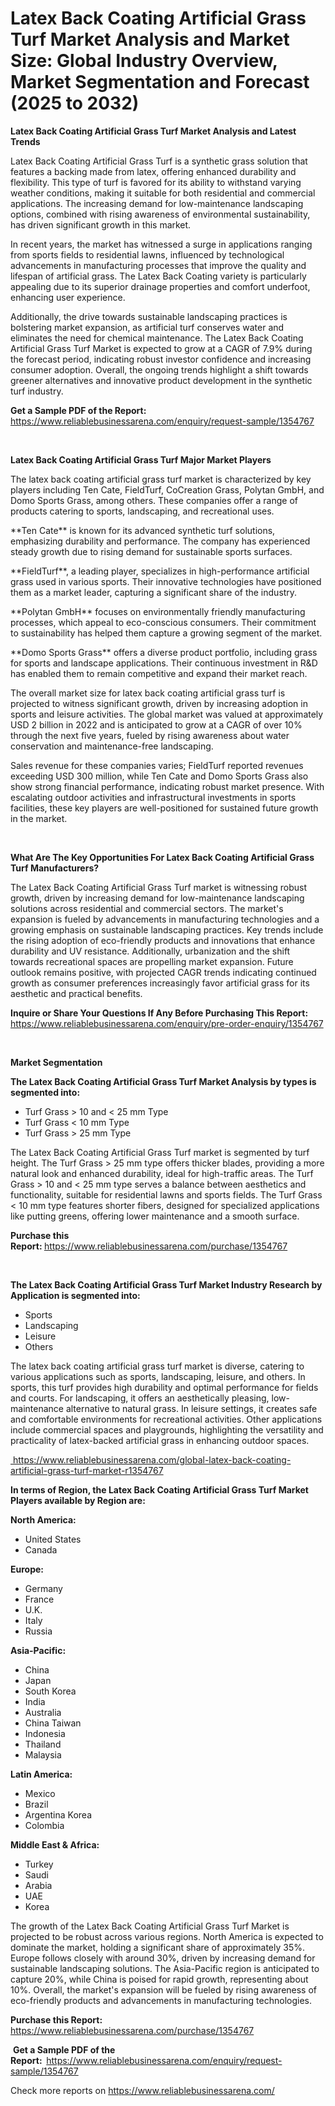 <p><h1>Latex Back Coating Artificial Grass Turf Market Analysis and Market Size: Global Industry Overview, Market Segmentation and Forecast (2025 to 2032)</h1></p><p><strong>Latex Back Coating Artificial Grass Turf Market Analysis and Latest Trends</strong></p>
<p><p>Latex Back Coating Artificial Grass Turf is a synthetic grass solution that features a backing made from latex, offering enhanced durability and flexibility. This type of turf is favored for its ability to withstand varying weather conditions, making it suitable for both residential and commercial applications. The increasing demand for low-maintenance landscaping options, combined with rising awareness of environmental sustainability, has driven significant growth in this market.</p><p>In recent years, the market has witnessed a surge in applications ranging from sports fields to residential lawns, influenced by technological advancements in manufacturing processes that improve the quality and lifespan of artificial grass. The Latex Back Coating variety is particularly appealing due to its superior drainage properties and comfort underfoot, enhancing user experience.</p><p>Additionally, the drive towards sustainable landscaping practices is bolstering market expansion, as artificial turf conserves water and eliminates the need for chemical maintenance. The Latex Back Coating Artificial Grass Turf Market is expected to grow at a CAGR of 7.9% during the forecast period, indicating robust investor confidence and increasing consumer adoption. Overall, the ongoing trends highlight a shift towards greener alternatives and innovative product development in the synthetic turf industry.</p></p>
<p><strong>Get a Sample PDF of the Report:&nbsp;</strong> <a href="https://www.reliablebusinessarena.com/enquiry/request-sample/1354767?utm_campaign=3558&utm_medium=2&utm_source=Github&utm_content=ia&utm_term=05042025&utm_id=latex-back-coating-artificial-grass-turf">https://www.reliablebusinessarena.com/enquiry/request-sample/1354767</a></p>
<p>&nbsp;</p>
<p><strong>Latex Back Coating Artificial Grass Turf Major Market Players</strong></p>
<p><p>The latex back coating artificial grass turf market is characterized by key players including Ten Cate, FieldTurf, CoCreation Grass, Polytan GmbH, and Domo Sports Grass, among others. These companies offer a range of products catering to sports, landscaping, and recreational uses. </p><p>**Ten Cate** is known for its advanced synthetic turf solutions, emphasizing durability and performance. The company has experienced steady growth due to rising demand for sustainable sports surfaces. </p><p>**FieldTurf**, a leading player, specializes in high-performance artificial grass used in various sports. Their innovative technologies have positioned them as a market leader, capturing a significant share of the industry. </p><p>**Polytan GmbH** focuses on environmentally friendly manufacturing processes, which appeal to eco-conscious consumers. Their commitment to sustainability has helped them capture a growing segment of the market.</p><p>**Domo Sports Grass** offers a diverse product portfolio, including grass for sports and landscape applications. Their continuous investment in R&D has enabled them to remain competitive and expand their market reach.</p><p>The overall market size for latex back coating artificial grass turf is projected to witness significant growth, driven by increasing adoption in sports and leisure activities. The global market was valued at approximately USD 2 billion in 2022 and is anticipated to grow at a CAGR of over 10% through the next five years, fueled by rising awareness about water conservation and maintenance-free landscaping.</p><p>Sales revenue for these companies varies; FieldTurf reported revenues exceeding USD 300 million, while Ten Cate and Domo Sports Grass also show strong financial performance, indicating robust market presence. With escalating outdoor activities and infrastructural investments in sports facilities, these key players are well-positioned for sustained future growth in the market.</p></p>
<p>&nbsp;</p>
<p><strong>What Are The Key Opportunities For Latex Back Coating Artificial Grass Turf Manufacturers?</strong></p>
<p><p>The Latex Back Coating Artificial Grass Turf market is witnessing robust growth, driven by increasing demand for low-maintenance landscaping solutions across residential and commercial sectors. The market's expansion is fueled by advancements in manufacturing technologies and a growing emphasis on sustainable landscaping practices. Key trends include the rising adoption of eco-friendly products and innovations that enhance durability and UV resistance. Additionally, urbanization and the shift towards recreational spaces are propelling market expansion. Future outlook remains positive, with projected CAGR trends indicating continued growth as consumer preferences increasingly favor artificial grass for its aesthetic and practical benefits.</p></p>
<p><strong>Inquire or Share Your Questions If Any Before Purchasing This Report:</strong> <a href="https://www.reliablebusinessarena.com/enquiry/pre-order-enquiry/1354767?utm_campaign=3558&utm_medium=2&utm_source=Github&utm_content=ia&utm_term=05042025&utm_id=latex-back-coating-artificial-grass-turf">https://www.reliablebusinessarena.com/enquiry/pre-order-enquiry/1354767</a></p>
<p>&nbsp;</p>
<p><strong>Market Segmentation</strong></p>
<p><strong>The Latex Back Coating Artificial Grass Turf Market Analysis by types is segmented into:</strong></p>
<p><ul><li>Turf Grass > 10 and < 25 mm Type</li><li>Turf Grass < 10 mm Type</li><li>Turf Grass > 25 mm Type</li></ul></p>
<p><p>The Latex Back Coating Artificial Grass Turf market is segmented by turf height. The Turf Grass > 25 mm type offers thicker blades, providing a more natural look and enhanced durability, ideal for high-traffic areas. The Turf Grass > 10 and < 25 mm type serves a balance between aesthetics and functionality, suitable for residential lawns and sports fields. The Turf Grass < 10 mm type features shorter fibers, designed for specialized applications like putting greens, offering lower maintenance and a smooth surface.</p></p>
<p><strong>Purchase this Report:&nbsp;</strong><a href="https://www.reliablebusinessarena.com/purchase/1354767?utm_campaign=3558&utm_medium=2&utm_source=Github&utm_content=ia&utm_term=05042025&utm_id=latex-back-coating-artificial-grass-turf">https://www.reliablebusinessarena.com/purchase/1354767</a></p>
<p>&nbsp;</p>
<p><strong>The Latex Back Coating Artificial Grass Turf Market Industry Research by Application is segmented into:</strong></p>
<p><ul><li>Sports</li><li>Landscaping</li><li>Leisure</li><li>Others</li></ul></p>
<p><p>The latex back coating artificial grass turf market is diverse, catering to various applications such as sports, landscaping, leisure, and others. In sports, this turf provides high durability and optimal performance for fields and courts. For landscaping, it offers an aesthetically pleasing, low-maintenance alternative to natural grass. In leisure settings, it creates safe and comfortable environments for recreational activities. Other applications include commercial spaces and playgrounds, highlighting the versatility and practicality of latex-backed artificial grass in enhancing outdoor spaces.</p></p>
<p><a href="https://www.reliablebusinessarena.com/global-latex-back-coating-artificial-grass-turf-market-r1354767?utm_campaign=3558&utm_medium=2&utm_source=Github&utm_content=ia&utm_term=05042025&utm_id=latex-back-coating-artificial-grass-turf">&nbsp;https://www.reliablebusinessarena.com/global-latex-back-coating-artificial-grass-turf-market-r1354767</a></p>
<p><strong>In terms of Region, the Latex Back Coating Artificial Grass Turf Market Players available by Region are:</strong></p>
<p>
    <p> <strong> North America: </strong>
        <ul>
            <li>United States</li>
            <li>Canada</li>
        </ul>
        </p> 
    <p> <strong> Europe: </strong>
        <ul>
            <li>Germany</li>
            <li>France</li>
            <li>U.K.</li>
            <li>Italy</li>
            <li>Russia</li>
        </ul>
        </p> 
    <p> <strong> Asia-Pacific: </strong>
        <ul>
            <li>China</li>
            <li>Japan</li>
            <li>South Korea</li>
            <li>India</li>
            <li>Australia</li>
            <li>China Taiwan</li>
            <li>Indonesia</li>
            <li>Thailand</li>
            <li>Malaysia</li>
        </ul>
        </p> 
    <p> <strong> Latin America: </strong>
        <ul>
            <li>Mexico</li>
            <li>Brazil</li>
            <li>Argentina Korea</li>
            <li>Colombia</li>
        </ul>
        </p> 
    <p> <strong> Middle East & Africa: </strong>
        <ul>
            <li>Turkey</li>
            <li>Saudi</li>
            <li>Arabia</li>
            <li>UAE</li>
            <li>Korea</li>
        </ul>
    </p>
    </p>
<p><p>The growth of the Latex Back Coating Artificial Grass Turf Market is projected to be robust across various regions. North America is expected to dominate the market, holding a significant share of approximately 35%. Europe follows closely with around 30%, driven by increasing demand for sustainable landscaping solutions. The Asia-Pacific region is anticipated to capture 20%, while China is poised for rapid growth, representing about 10%. Overall, the market's expansion will be fueled by rising awareness of eco-friendly products and advancements in manufacturing technologies.</p></p>
<p><strong>Purchase this Report: </strong><a href="https://www.reliablebusinessarena.com/purchase/1354767?utm_campaign=3558&utm_medium=2&utm_source=Github&utm_content=ia&utm_term=05042025&utm_id=latex-back-coating-artificial-grass-turf">https://www.reliablebusinessarena.com/purchase/1354767</a></p>
<p>&nbsp;<strong>Get a Sample PDF of the Report:&nbsp;&nbsp;</strong><a href="https://www.reliablebusinessarena.com/enquiry/request-sample/1354767?utm_campaign=3558&utm_medium=2&utm_source=Github&utm_content=ia&utm_term=05042025&utm_id=latex-back-coating-artificial-grass-turf">https://www.reliablebusinessarena.com/enquiry/request-sample/1354767</a></p>
<p><strong></strong></p>
<p>Check more reports on <a href="https://www.reliablebusinessarena.com/?utm_campaign=3558&utm_medium=2&utm_source=Github&utm_content=ia&utm_term=05042025&utm_id=latex-back-coating-artificial-grass-turf">https://www.reliablebusinessarena.com/</a></p>